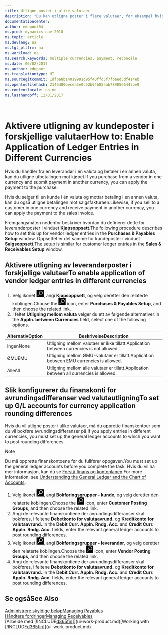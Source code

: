 ```yaml
---
title: Utligne poster i ulike valutaer
description: "Du kan utligne poster i flere valutaer, for eksempel hvis du selger i én valuta og mottar betaling i en annen."
documentationcenter: 
author: edupont04
ms.prod: dynamics-nav-2018
ms.topic: article
ms.devlang: na
ms.tgt_pltfrm: na
ms.workload: na
ms.search.keywords: multiple currencies, payment, reconcile
ms.date: 06/02/2017
ms.author: edupont
ms.translationtype: HT
ms.sourcegitcommit: 1dfba8b14019991c95f40ffd5f7fbaed5df414eb
ms.openlocfilehash: 2146d80becea5e0c52b04b85aab7890566443be9
ms.contentlocale: nb-no
ms.lasthandoff: 12/01/2017

---
```

# <a name="how-to-enable-application-of-ledger-entries-in-different-currencies"></a><span data-ttu-id="9888c-103">Aktivere utligning av kundeposter i forskjellige valutaer</span><span class="sxs-lookup"><span data-stu-id="9888c-103">How to: Enable Application of Ledger Entries in Different Currencies</span></span>
<span data-ttu-id="9888c-104">Hvis du handler fra en leverandør i én valuta og betaler i en annen valuta, kan du utligne utbetalingen mot kjøpet.</span><span class="sxs-lookup"><span data-stu-id="9888c-104">If you purchase from a vendor in one currency and submit payment in another currency, you can apply the payment to the purchase.</span></span>

<span data-ttu-id="9888c-105">Hvis du selger til en kunde i én valuta og mottar betaling i en annen valuta, kan du også utligne betalingen mot salgsfakturaen.</span><span class="sxs-lookup"><span data-stu-id="9888c-105">Likewise, if you sell to a customer in one currency and receive payment in another currency, you can apply the payment to the sales invoice.</span></span>

<span data-ttu-id="9888c-106">Fremgangsmåten nedenfor beskriver hvordan du definerer dette for leverandørposter i vinduet **Kjøpsoppsett**.</span><span class="sxs-lookup"><span data-stu-id="9888c-106">The following procedure describes how to set this up for vendor ledger entries in the **Purchases & Payables Setup** window.</span></span> <span data-ttu-id="9888c-107">Oppsettet er det samme for kundeposter i vinduet **Salgsoppsett**.</span><span class="sxs-lookup"><span data-stu-id="9888c-107">The setup is similar for customer ledger entries in the **Sales & Receivables Setup** window.</span></span>

## <a name="to-enable-application-of-vendor-ledger-entries-in-different-currencies"></a><span data-ttu-id="9888c-108">Aktivere utligning av leverandørposter i forskjellige valutaer</span><span class="sxs-lookup"><span data-stu-id="9888c-108">To enable application of vendor ledger entries in different currencies</span></span>
1. <span data-ttu-id="9888c-109">Velg ikonet ![Søk etter side eller rapport](media/ui-search/search_small.png "Søk etter side eller rapport"), angi **Kjøpsoppsett**, og velg deretter den relaterte koblingen.</span><span class="sxs-lookup"><span data-stu-id="9888c-109">Choose the ![Search for Page or Report](media/ui-search/search_small.png "Search for Page or Report icon") icon, enter **Purchases & Payables Setup**, and then choose the related link.</span></span>
2. <span data-ttu-id="9888c-110">I feltet **Utligning mellom valuta** velger du ett av følgende alternativer:</span><span class="sxs-lookup"><span data-stu-id="9888c-110">In the **Appln. between Currencies** field, select one of the following options.</span></span>

| <span data-ttu-id="9888c-111">Alternativ</span><span class="sxs-lookup"><span data-stu-id="9888c-111">Option</span></span> | <span data-ttu-id="9888c-112">Beskrivelse</span><span class="sxs-lookup"><span data-stu-id="9888c-112">Description</span></span> |
| --- | --- |
| <span data-ttu-id="9888c-113">Ingen</span><span class="sxs-lookup"><span data-stu-id="9888c-113">None</span></span> |<span data-ttu-id="9888c-114">Utligning mellom valutaer er ikke tillatt.</span><span class="sxs-lookup"><span data-stu-id="9888c-114">Application between currencies is not allowed.</span></span> |
| <span data-ttu-id="9888c-115">ØMU</span><span class="sxs-lookup"><span data-stu-id="9888c-115">EMU</span></span> |<span data-ttu-id="9888c-116">Utligning mellom ØMU-valutaer er tillatt.</span><span class="sxs-lookup"><span data-stu-id="9888c-116">Application between EMU currencies is allowed.</span></span> |
| <span data-ttu-id="9888c-117">Alle</span><span class="sxs-lookup"><span data-stu-id="9888c-117">All</span></span> |<span data-ttu-id="9888c-118">Utligning mellom alle valutaer er tillatt.</span><span class="sxs-lookup"><span data-stu-id="9888c-118">Application between all currencies is allowed.</span></span> |

## <a name="to-set-up-gl-accounts-for-currency-application-rounding-differences"></a><span data-ttu-id="9888c-119">Slik konfigurerer du finanskonti for avrundingsdifferanser ved valutautligning</span><span class="sxs-lookup"><span data-stu-id="9888c-119">To set up G/L accounts for currency application rounding differences</span></span>  
<span data-ttu-id="9888c-120">Hvis du vil utligne poster i ulike valutaer, må du opprette finanskontoer som du vil bokføre avrundingsdifferanser på.</span><span class="sxs-lookup"><span data-stu-id="9888c-120">If you apply entries in different currencies, you must set up the general ledger accounts to which you want to post rounding differences.</span></span>  

> [!NOTE]  
>  <span data-ttu-id="9888c-121">Du må opprette finanskontoene før du fullfører oppgaven.</span><span class="sxs-lookup"><span data-stu-id="9888c-121">You must set up the general ledger accounts before you complete the task.</span></span> <span data-ttu-id="9888c-122">Hvis du vil ha mer informasjon, kan du se [Forstå finans og kontoplanen](finance-general-ledger.md).</span><span class="sxs-lookup"><span data-stu-id="9888c-122">For more information, see [Understanding the General Ledger and the Chart of Accounts](finance-general-ledger.md).</span></span>

1. <span data-ttu-id="9888c-123">Velg ikonet ![Søk etter side eller rapport](media/ui-search/search_small.png "Søk etter side eller rapport"), angi **Bokføringsgrupper - kunde**, og velg deretter den relaterte koblingen.</span><span class="sxs-lookup"><span data-stu-id="9888c-123">Choose the ![Search for Page or Report](media/ui-search/search_small.png "Search for Page or Report icon") icon, enter **Customer Posting Groups**, and then choose the related link.</span></span>  
2. <span data-ttu-id="9888c-124">Angi de relevante finanskontiene der avrundingsdifferanser skal bokføres, i feltene **Debetkonto for valutaavrund.** og **Kreditkonto for valutaavrund.**.</span><span class="sxs-lookup"><span data-stu-id="9888c-124">In the **Debit Curr. Appln. Rndg. Acc.** and **Credit Curr. Appln. Rndg. Acc.** fields, enter the relevant general ledger accounts to post rounding differences.</span></span>  
3. <span data-ttu-id="9888c-125">Velg ikonet ![Søk etter side eller rapport](media/ui-search/search_small.png "Søk etter side eller rapport"), angi **Bokføringsgrupper - leverandør**, og velg deretter den relaterte koblingen.</span><span class="sxs-lookup"><span data-stu-id="9888c-125">Choose the ![Search for Page or Report](media/ui-search/search_small.png "Search for Page or Report icon") icon, enter **Vendor Posting Groups**, and then choose the related link.</span></span>  
4. <span data-ttu-id="9888c-126">Angi de relevante finanskontiene der avrundingsdifferanser skal bokføres, i feltene **Debetkonto for valutaavrund.** og **Kreditkonto for valutaavrund.**.</span><span class="sxs-lookup"><span data-stu-id="9888c-126">In the **Debit Curr. Appln. Rndg. Acc.** and **Credit Curr. Appln. Rndg. Acc.** fields, enter the relevant general ledger accounts to post rounding differences.</span></span>  

## <a name="see-also"></a><span data-ttu-id="9888c-127">Se også</span><span class="sxs-lookup"><span data-stu-id="9888c-127">See Also</span></span>
[<span data-ttu-id="9888c-128">Administrere skyldige beløp</span><span class="sxs-lookup"><span data-stu-id="9888c-128">Managing Payables</span></span>](payables-manage-payables.md)  
[<span data-ttu-id="9888c-129">Håndtere fordringer</span><span class="sxs-lookup"><span data-stu-id="9888c-129">Managing Receivables</span></span>](receivables-manage-receivables.md)  
<span data-ttu-id="9888c-130">[Arbeide med [!INCLUDE[d365fin](includes/d365fin_md.md)]](ui-work-product.md)</span><span class="sxs-lookup"><span data-stu-id="9888c-130">[Working with [!INCLUDE[d365fin](includes/d365fin_md.md)]](ui-work-product.md)</span></span>

